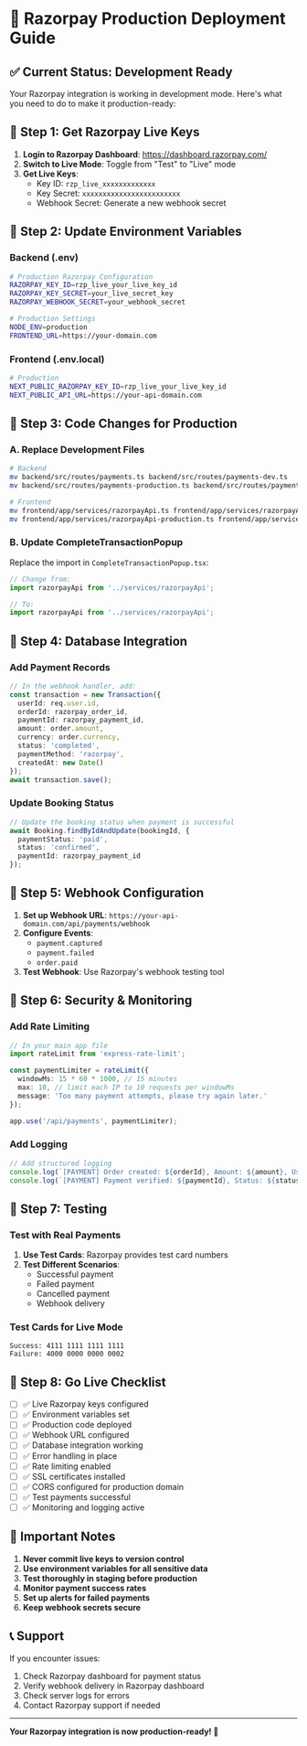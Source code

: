 # 🚀 Razorpay Production Deployment Guide

## ✅ **Current Status: Development Ready**
Your Razorpay integration is working in development mode. Here's what you need to do to make it production-ready:

## 🔧 **Step 1: Get Razorpay Live Keys**

1. **Login to Razorpay Dashboard**: https://dashboard.razorpay.com/
2. **Switch to Live Mode**: Toggle from "Test" to "Live" mode
3. **Get Live Keys**:
   - Key ID: `rzp_live_xxxxxxxxxxxxx`
   - Key Secret: `xxxxxxxxxxxxxxxxxxxxxxxx`
   - Webhook Secret: Generate a new webhook secret

## 🔧 **Step 2: Update Environment Variables**

### Backend (.env)
```bash
# Production Razorpay Configuration
RAZORPAY_KEY_ID=rzp_live_your_live_key_id
RAZORPAY_KEY_SECRET=your_live_secret_key
RAZORPAY_WEBHOOK_SECRET=your_webhook_secret

# Production Settings
NODE_ENV=production
FRONTEND_URL=https://your-domain.com
```

### Frontend (.env.local)
```bash
# Production
NEXT_PUBLIC_RAZORPAY_KEY_ID=rzp_live_your_live_key_id
NEXT_PUBLIC_API_URL=https://your-api-domain.com
```

## 🔧 **Step 3: Code Changes for Production**

### A. Replace Development Files
```bash
# Backend
mv backend/src/routes/payments.ts backend/src/routes/payments-dev.ts
mv backend/src/routes/payments-production.ts backend/src/routes/payments.ts

# Frontend
mv frontend/app/services/razorpayApi.ts frontend/app/services/razorpayApi-dev.ts
mv frontend/app/services/razorpayApi-production.ts frontend/app/services/razorpayApi.ts
```

### B. Update CompleteTransactionPopup
Replace the import in `CompleteTransactionPopup.tsx`:
```typescript
// Change from:
import razorpayApi from '../services/razorpayApi';

// To:
import razorpayApi from '../services/razorpayApi';
```

## 🔧 **Step 4: Database Integration**

### Add Payment Records
```typescript
// In the webhook handler, add:
const transaction = new Transaction({
  userId: req.user.id,
  orderId: razorpay_order_id,
  paymentId: razorpay_payment_id,
  amount: order.amount,
  currency: order.currency,
  status: 'completed',
  paymentMethod: 'razorpay',
  createdAt: new Date()
});
await transaction.save();
```

### Update Booking Status
```typescript
// Update the booking status when payment is successful
await Booking.findByIdAndUpdate(bookingId, {
  paymentStatus: 'paid',
  status: 'confirmed',
  paymentId: razorpay_payment_id
});
```

## 🔧 **Step 5: Webhook Configuration**

1. **Set up Webhook URL**: `https://your-api-domain.com/api/payments/webhook`
2. **Configure Events**:
   - `payment.captured`
   - `payment.failed`
   - `order.paid`
3. **Test Webhook**: Use Razorpay's webhook testing tool

## 🔧 **Step 6: Security & Monitoring**

### Add Rate Limiting
```typescript
// In your main app file
import rateLimit from 'express-rate-limit';

const paymentLimiter = rateLimit({
  windowMs: 15 * 60 * 1000, // 15 minutes
  max: 10, // limit each IP to 10 requests per windowMs
  message: 'Too many payment attempts, please try again later.'
});

app.use('/api/payments', paymentLimiter);
```

### Add Logging
```typescript
// Add structured logging
console.log(`[PAYMENT] Order created: ${orderId}, Amount: ${amount}, User: ${userId}`);
console.log(`[PAYMENT] Payment verified: ${paymentId}, Status: ${status}`);
```

## 🔧 **Step 7: Testing**

### Test with Real Payments
1. **Use Test Cards**: Razorpay provides test card numbers
2. **Test Different Scenarios**:
   - Successful payment
   - Failed payment
   - Cancelled payment
   - Webhook delivery

### Test Cards for Live Mode
```
Success: 4111 1111 1111 1111
Failure: 4000 0000 0000 0002
```

## 🔧 **Step 8: Go Live Checklist**

- [ ] ✅ Live Razorpay keys configured
- [ ] ✅ Environment variables set
- [ ] ✅ Production code deployed
- [ ] ✅ Webhook URL configured
- [ ] ✅ Database integration working
- [ ] ✅ Error handling in place
- [ ] ✅ Rate limiting enabled
- [ ] ✅ SSL certificates installed
- [ ] ✅ CORS configured for production domain
- [ ] ✅ Test payments successful
- [ ] ✅ Monitoring and logging active

## 🚨 **Important Notes**

1. **Never commit live keys to version control**
2. **Use environment variables for all sensitive data**
3. **Test thoroughly in staging before production**
4. **Monitor payment success rates**
5. **Set up alerts for failed payments**
6. **Keep webhook secrets secure**

## 📞 **Support**

If you encounter issues:
1. Check Razorpay dashboard for payment status
2. Verify webhook delivery in Razorpay dashboard
3. Check server logs for errors
4. Contact Razorpay support if needed

---

**Your Razorpay integration is now production-ready! 🎉**



























